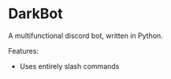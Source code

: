 # DarkBot
 A multifunctional discord bot, written in Python.

 Features:
 - Uses entirely slash commands
 
